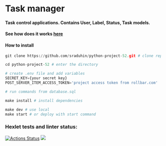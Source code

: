 # Task manager
#### Task control applications. Contains User, Label, Status, Task models.

#### See how does it works [here](https://python-project-52-production-8c1a.up.railway.app/)

#### How to install
```python
git clone https://github.com/sraduhin/python-project-52.git # clone repo

cd python-project-52 # enter the directory

# create .env file and add variables
SECRET_KEY={your secret key}
POST_SERVER_ITEM_ACCESS_TOKEN='project access token from rollbar.com'

# run commands from database.sql

make install # install dependencies

make dev # use local
make start # or deploy with start command
```

### Hexlet tests and linter status:
[![Actions Status](https://github.com/sraduhin/python-project-52/workflows/hexlet-check/badge.svg)](https://github.com/sraduhin/python-project-52/actions)
<a href="https://codeclimate.com/github/sraduhin/python-project-52/maintainability"><img src="https://api.codeclimate.com/v1/badges/1d56ca0162eefe000ecd/maintainability" /></a>
